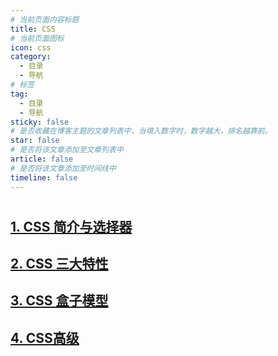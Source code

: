 ```yaml
---
# 当前页面内容标题
title: CSS
# 当前页面图标
icon: css
category:
  - 目录
  - 导航
# 标签
tag:
  - 目录
  - 导航
sticky: false
# 是否收藏在博客主题的文章列表中，当填入数字时，数字越大，排名越靠前。
star: false
# 是否将该文章添加至文章列表中
article: false
# 是否将该文章添加至时间线中
timeline: false
---
```


#

## [1. CSS 简介与选择器](/my-notes/codenotes/web/CSS/简介与选择器.html)

## [2. CSS 三大特性](/my-notes/codenotes/web/CSS/三大特性.html)

## [3. CSS 盒子模型](/my-notes/codenotes/web/CSS/CSS盒子模型.html)

## [4. CSS高级](/my-notes/codenotes/web/CSS/CSS高级.html)

